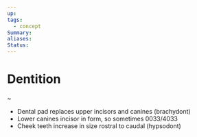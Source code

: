 ```yaml
---
up: 
tags:
  - concept
Summary: 
aliases: 
Status:
---
```

# Dentition
~
- Dental pad replaces upper incisors and canines (brachydont)
- Lower canines incisor in form, so sometimes 0033/4033
- Cheek teeth increase in size rostral to caudal (hypsodont)
<!--SR:!2025-03-13,3,250--> 